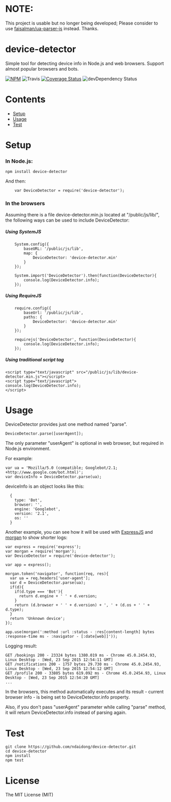 # NOTE:

This project is usable but no longer being developed; Please consider to use [faisalman/ua-parser-js](https://github.com/faisalman/ua-parser-js) instead. Thanks.


device-detector
========

Simple tool for detecting device info in Node.js and web browsers. Support almost popular browsers and bots.

[![NPM](https://badge.fury.io/js/device-detector.svg)](https://badge.fury.io/js/device-detector)
![Travis](https://travis-ci.org/ndaidong/device-detector.svg?branch=master)
[![Coverage Status](https://coveralls.io/repos/github/ndaidong/device-detector/badge.svg?branch=master)](https://coveralls.io/github/ndaidong/device-detector?branch=master)
![devDependency Status](https://david-dm.org/ndaidong/device-detector.svg)

# Contents

* [Setup](#setup)
* [Usage](#usage)
* [Test](#test)


# Setup

### In Node.js:

```
npm install device-detector
```

And then:

```
    var DeviceDetector = require('device-detector');
```

### In the browsers


Assuming there is a file device-detector.min.js located at "/public/js/lib/", the following ways can be used to include DeviceDetector:

##### Using SystemJS

```
    System.config({
        baseURL: '/public/js/lib',
        map: {
            DeviceDetector: 'device-detector.min'
        }
    });

    System.import('DeviceDetector').then(function(DeviceDetector){
        console.log(DeviceDetector.info);
    });

```

##### Using RequireJS

```
    require.config({
        baseUrl: '/public/js/lib',
        paths: {
            DeviceDetector: 'device-detector.min'
        }
    });

    requirejs('DeviceDetector', function(DeviceDetector){
        console.log(DeviceDetector.info);
    });

```


##### Using traditional script tag

```
<script type="text/javascript" src="/public/js/lib/device-detector.min.js"></script>
<script type="text/javascript">
console.log(DeviceDetector.info);
</script>
```


# Usage

DeviceDetector provides just one method named "parse".

```
DeviceDetector.parse([userAgent]);
```

The only parameter "userAgent" is optional in web browser, but required in Node.js environment.

For example:

```
var ua = 'Mozilla/5.0 (compatible; Googlebot/2.1; +http://www.google.com/bot.html)';
var deviceInfo = DeviceDetector.parse(ua);
```

deviceInfo is an object looks like this:

```
  {
    type: 'Bot',
    browser: '',
    engine: 'Googlebot',
    version: '2.1',
    os: ''
  }

```


Another example, you can see how it will be used with [ExpressJS](http://expressjs.com/) and [morgan](https://github.com/expressjs/morgan) to show shorter logs:

```
var express = require('express');
var morgan = require('morgan');
var DeviceDetector = require('device-detector');

var app = express();

morgan.token('navigator', function(req, res){
  var ua = req.headers['user-agent'];
  var d = DeviceDetector.parse(ua);
  if(d){
    if(d.type === 'Bot'){
      return d.engine + ' ' + d.version;
    }
    return (d.browser + ' ' + d.version) + ', ' + (d.os + ' ' + d.type);
  }
  return 'Unknown device';
});

app.use(morgan(':method :url :status - :res[content-length] bytes :response-time ms - :navigator - [:date[web]]'));

```

Logging result:
```
GET /bookings 200 - 23324 bytes 1380.019 ms - Chrome 45.0.2454.93, Linux Desktop - [Wed, 23 Sep 2015 12:54:11 GMT]
GET /notifications 200 - 1757 bytes 29.730 ms - Chrome 45.0.2454.93, Linux Desktop - [Wed, 23 Sep 2015 12:54:12 GMT]
GET /profile 200 - 33805 bytes 619.092 ms - Chrome 45.0.2454.93, Linux Desktop - [Wed, 23 Sep 2015 12:54:20 GMT]
...
```

In the browsers, this method automatically executes and its result - current browser info - is being set to DeviceDetector.info property.

Also, if you don't pass "userAgent" parameter while calling "parse" method, it will return DeviceDetector.info instead of parsing again.


# Test

```
git clone https://github.com/ndaidong/device-detector.git
cd device-detector
npm install
npm test
```

# License

The MIT License (MIT)
